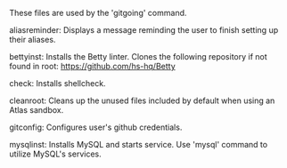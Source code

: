 These files are used by the 'gitgoing' command.


aliasreminder: Displays a message reminding the user to finish setting up their aliases.

bettyinst: Installs the Betty linter. Clones the following repository if not found in root: https://github.com/hs-hq/Betty

check: Installs shellcheck.

cleanroot: Cleans up the unused files included by default when using an Atlas sandbox.

gitconfig: Configures user's github credentials.

mysqlinst: Installs MySQL and starts service. Use 'mysql' command to utilize MySQL's services.
